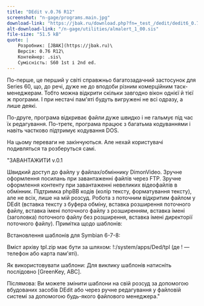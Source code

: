```yaml
---
title: "DEdit v.0.76 R12"
screenshot: "n-gage/programs.main.jpg"
download-link: "https://jbak.ru/download.php?fn=_test_/dedit/dedit6_0.76_r12.zip"
alt-download-link: "/n-gage/utilities/almalert_1_00.sis"
file-size: "51.5 kB"
quote: |
    Розробник: [JBAK](https://jbak.ru)\
    Версія: 0.76 R12\
    Контейнер: .sis\
    Сумісність: S60 1st і 2nd ed.
---
```


По-перше, це перший у світі справжньо багатозадачний застосунок для Series 60, що, до речі, дуже не до вподоби різним комерційним таск-менеджерам. Тобто можна відкрити скільки завгодно вікон однієї й тієї ж програми. І при нестачі пам'яті будуть вигружені не всі одразу, а лише деякі.

По-друге, програма відкриває файли дуже швидко і не гальмує під час їх редагування. По-третє, програма працює з багатьма кодуваннями і навіть частково підтримує кодування DOS.

На цьому переваги не закінчуються. Але нехай користувачі подивляться та розберуться самі.


"ЗАВАНТАЖИТИ v.0.1

Швидкий доступ до файлу у файлах/обміннику DimonVideo.
Зручне оформлення посилань при завантаженні файлів через FTP.
Зручне оформлення контенту при завантаженні невеликих відеофайлів в обмінник.
Підтримка phpBB кодів (колір тексту, форматування тексту), але не всіх, лише на мій розсуд.
Робота з поточним відкритим файлом у DEdit (вставка тексту з буфера обміну, вставка розширення поточного файлу, вставка імені поточного файлу з розширенням, вставка імені (заголовка) поточного файлу без розширення, вставка імені директорії поточного файлу).
Примітка щодо шаблонів:

Встановлення шаблонів для Symbian 6-7-8: 

Вміст архіву tpl.zip має бути за шляхом: !:/system/apps/Ded/tpl (де ! — телефон або карта пам'яті).

Як використовувати шаблони: Для виклику шаблонів натисніть послідовно [GreenKey, ABC].

Післямова: Ви можете змінити шаблони на свій розсуд за допомогою вбудованих засобів DEdit або через ручне редагування у файловій системі за допомогою будь-якого файлового менеджера."

